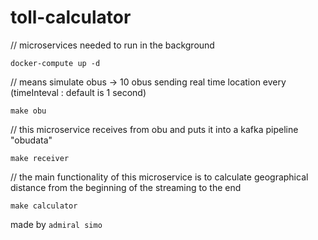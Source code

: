 # toll-calculator

// microservices needed to run in the background
```
docker-compute up -d
```

// means simulate obus -> 10 obus sending real time location every (timeInteval : default is 1 second)
```
make obu
```

// this microservice receives from obu and puts it into a kafka pipeline "obudata"
```
make receiver
```

// the main functionality of this microservice is to calculate geographical distance from the beginning of the streaming to the end
```
make calculator
```

made by `admiral simo`
